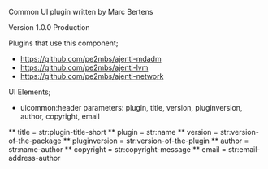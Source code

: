 Common UI plugin written by Marc Bertens

Version 1.0.0 Production

Plugins that use this component;
* https://github.com/pe2mbs/ajenti-mdadm
* https://github.com/pe2mbs/ajenti-lvm
* https://github.com/pe2mbs/ajenti-network

UI Elements;

* uicommon:header
  parameters: plugin, title, version, pluginversion, author, copyright, email

** title         = str:plugin-title-short
** plugin        = str:name
** version       = str:version-of-the-package
** pluginversion = str:version-of-the-plugin
** author        = str:name-author
** copyright     = str:copyright-message
** email         = str:email-address-author
